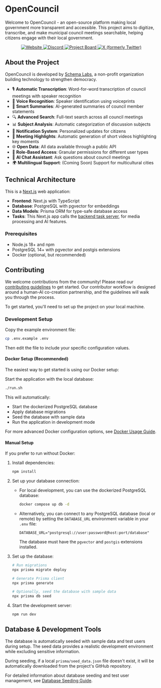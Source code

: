 # OpenCouncil

Welcome to OpenCouncil - an open-source platform making local government more transparent and accessible. This project aims to digitize, transcribe, and make municipal council meetings searchable, helping citizens engage with their local government.

<p align="center">
  <a href="https://www.opencouncil.gr" target="_blank">
    <img src="https://img.shields.io/badge/Website-5A6978?style=for-the-badge" alt="Website">
  </a>
  <a href="https://discord.gg/VdwtVG43WB" target="_blank">
    <img src="https://img.shields.io/badge/Discord-7289DA?style=for-the-badge&logo=discord&logoColor=white" alt="Discord">
  </a>
  <a href="https://github.com/orgs/schemalabz/projects/1" target="_blank">
    <img src="https://img.shields.io/badge/Project%20Board-000000?style=for-the-badge&logo=github&logoColor=white" alt="Project Board">
  </a>
  <a href="https://twitter.com/opencouncil_gr" target="_blank">
    <img src="https://img.shields.io/badge/X-000000?style=for-the-badge&logo=x&logoColor=white" alt="X (formerly Twitter)">
  </a>
</p>

## About the Project

OpenCouncil is developed by [Schema Labs](https://schemalabs.gr), a non-profit organization building technology to strengthen democracy.

- 🎙️ **Automatic Transcription**: Word-for-word transcription of council meetings with speaker recognition
- 🎯 **Voice Recognition**: Speaker identification using voiceprints
- 📝 **Smart Summaries**: AI-generated summaries of council member statements
- 🔍 **Advanced Search**: Full-text search across all council meetings
- 📊 **Subject Analysis**: Automatic categorization of discussion subjects
- 📢 **Notification System**: Personalized updates for citizens
- 🎥 **Meeting Highlights**: Automatic generation of short videos highlighting key moments
- 🌐 **Open Data**: All data available through a public API
- 🔐 **Role-Based Access**: Granular permissions for different user types
- 🤖 **AI Chat Assistant**: Ask questions about council meetings
- 🌍 **Multilingual Support**: (Coming Soon) Support for multicultural cities

## Technical Architecture

This is a [Next.js](https://nextjs.org/) web application:

- **Frontend**: Next.js with TypeScript
- **Database**: PostgreSQL with pgvector for embeddings
- **Data Models**: Prisma ORM for type-safe database access
- **Tasks**: This Next.js app calls the [backend task server](https://github.com/schemalabz/opencouncil-tasks), for media processing and AI features.

### Prerequisites

- Node.js 18+ and npm
- PostgreSQL 14+ with pgvector and postgis extensions
- Docker (optional, but recommended)

## Contributing

We welcome contributions from the community! Please read our [contributing guidelines](./CONTRIBUTING.md) to get started. Our contributor workflow is designed around a human-AI co-creation partnership, and the guidelines will walk you through the process.

To get started, you'll need to set up the project on your local machine.

### Development Setup

Copy the example environment file:
   ```bash
   cp .env.example .env
   ```
Then edit the file to include your specific configuration values.

#### Docker Setup (Recommended)

The easiest way to get started is using our Docker setup:

Start the application with the local database:
   ```bash
   ./run.sh
   ```

This will automatically:
- Start the dockerized PostgreSQL database
- Apply database migrations
- Seed the database with sample data
- Run the application in development mode

For more advanced Docker configuration options, see [Docker Usage Guide](./docs/docker-usage.md).

#### Manual Setup

If you prefer to run without Docker:

1. Install dependencies:
   ```bash
   npm install
   ```

2. Set up your database connection:
   - For local development, you can use the dockerized PostgreSQL database:
     ```bash
     docker compose up db -d
     ```
   - Alternatively, you can connect to any PostgreSQL database (local or remote) by setting the `DATABASE_URL` environment variable in your `.env` file:
     ```
     DATABASE_URL="postgresql://user:password@host:port/database"
     ```
     The database must have the `pgvector` and `postgis` extensions installed.

3. Set up the database:
   ```bash
   # Run migrations
   npx prisma migrate deploy
   
   # Generate Prisma client
   npx prisma generate
   
   # Optionally, seed the database with sample data
   npx prisma db seed
   ```

4. Start the development server:
   ```bash
   npm run dev
   ```

## Database & Development Tools

The database is automatically seeded with sample data and test users during setup. The seed data provides a realistic development environment while excluding sensitive information.

During seeding, if a local `prisma/seed_data.json` file doesn't exist, it will be automatically downloaded from the project's GitHub repository.

For detailed information about database seeding and test user management, see [Database Seeding Guide](./docs/database-seeding.md).
